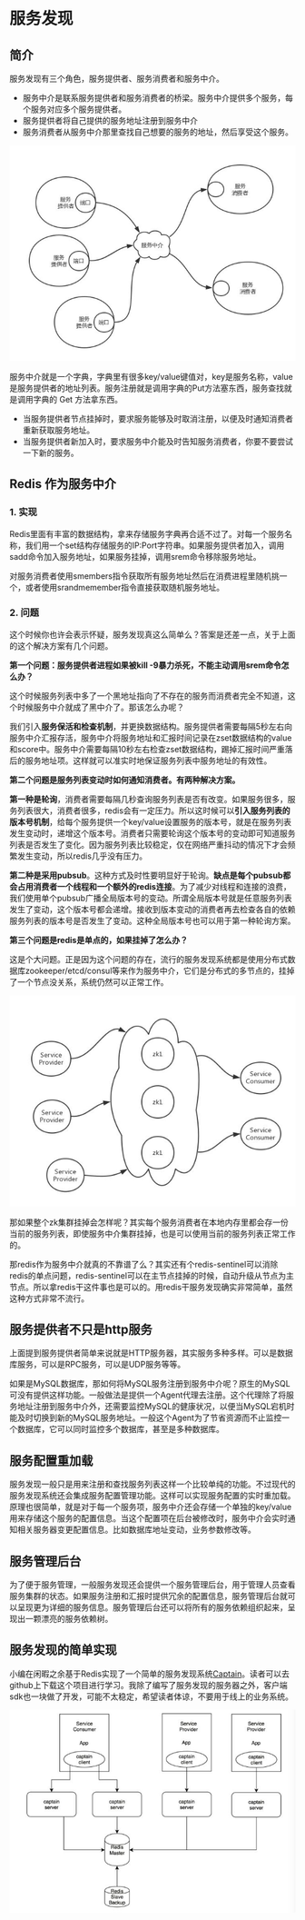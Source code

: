 # 服务发现

## 简介

服务发现有三个角色，服务提供者、服务消费者和服务中介。

* 服务中介是联系服务提供者和服务消费者的桥梁。服务中介提供多个服务，每个服务对应多个服务提供者。
* 服务提供者将自己提供的服务地址注册到服务中介
* 服务消费者从服务中介那里查找自己想要的服务的地址，然后享受这个服务。

![img](image/v2-c5e1d05128694eaffc043d1acf1cab41_720w.jpg)

服务中介就是一个字典，字典里有很多key/value键值对，key是服务名称，value 是服务提供者的地址列表。服务注册就是调用字典的Put方法塞东西，服务查找就是调用字典的 Get 方法拿东西。

* 当服务提供者节点挂掉时，要求服务能够及时取消注册，以便及时通知消费者重新获取服务地址。
* 当服务提供者新加入时，要求服务中介能及时告知服务消费者，你要不要尝试一下新的服务。

## Redis 作为服务中介

### 1. 实现

Redis里面有丰富的数据结构，拿来存储服务字典再合适不过了。对每一个服务名称，我们用一个set结构存储服务的IP:Port字符串。如果服务提供者加入，调用sadd命令加入服务地址，如果服务挂掉，调用srem命令移除服务地址。

对服务消费者使用smembers指令获取所有服务地址然后在消费进程里随机挑一个，或者使用srandmemember指令直接获取随机服务地址。

### 2. 问题

这个时候你也许会表示怀疑，服务发现真这么简单么？答案是还差一点，关于上面的这个解决方案有几个问题。

**第一个问题：服务提供者进程如果被kill -9暴力杀死，不能主动调用srem命令怎么办？**

这个时候服务列表中多了一个黑地址指向了不存在的服务而消费者完全不知道，这个时候服务中介就成了黑中介了。那该怎么办呢？

我们引入**服务保活和检查机制**，并更换数据结构。服务提供者需要每隔5秒左右向服务中介汇报存活，服务中介将服务地址和汇报时间记录在zset数据结构的value和score中。服务中介需要每隔10秒左右检查zset数据结构，踢掉汇报时间严重落后的服务地址项。这样就可以准实时地保证服务列表中服务地址的有效性。

**第二个问题是服务列表变动时如何通知消费者。有两种解决方案。**

**第一种是轮询**，消费者需要每隔几秒查询服务列表是否有改变。如果服务很多，服务列表很大，消费者很多，redis会有一定压力。所以这时候可以**引入服务列表的版本号机制**，给每个服务提供一个key/value设置服务的版本号，就是在服务列表发生变动时，递增这个版本号。消费者只需要轮询这个版本号的变动即可知道服务列表是否发生了变化。因为服务列表比较稳定，仅在网络严重抖动的情况下才会频繁发生变动，所以redis几乎没有压力。

**第二种是采用pubsub**。这种方式及时性要明显好于轮询。**缺点是每个pubsub都会占用消费者一个线程和一个额外的redis连接**。为了减少对线程和连接的浪费，我们使用单个pubsub广播全局版本号的变动。所谓全局版本号就是任意服务列表发生了变动，这个版本号都会递增。接收到版本变动的消费者再去检查各自的依赖服务列表的版本号是否发生了变动。这种全局版本号也可以用于第一种轮询方案。

**第三个问题是redis是单点的，如果挂掉了怎么办？**

这是个大问题。正是因为这个问题的存在，流行的服务发现系统都是使用分布式数据库zookeeper/etcd/consul等来作为服务中介，它们是分布式的多节点的，挂掉了一个节点没关系，系统仍然可以正常工作。

![img](image/v2-51cba159e7ee048571162025ca4df732_720w.jpg)

那如果整个zk集群挂掉会怎样呢？其实每个服务消费者在本地内存里都会存一份当前的服务列表，即使服务中介集群挂掉，也是可以使用当前的服务列表正常工作的。

那redis作为服务中介就真的不靠谱了么？其实还有个redis-sentinel可以消除redis的单点问题，redis-sentinel可以在主节点挂掉的时候，自动升级从节点为主节点。所以拿redis干这件事也是可以的。用redis干服务发现确实非常简单，虽然这种方式非常不流行。

## 服务提供者不只是http服务

上面提到服务提供者简单来说就是HTTP服务器，其实服务多种多样。可以是数据库服务，可以是RPC服务，可以是UDP服务等等。

如果是MySQL数据库，那如何将MySQL服务注册到服务中介呢？原生的MySQL可没有提供这样功能。一般做法是提供一个Agent代理去注册。这个代理除了将服务地址注册到服务中介外，还需要监控MySQL的健康状况，以便当MySQL宕机时能及时切换到新的MySQL服务地址。一般这个Agent为了节省资源而不止监控一个数据库，它可以同时监控多个数据库，甚至是多种数据库。

## **服务配置重加载**

服务发现一般只是用来注册和查找服务列表这样一个比较单纯的功能。不过现代的服务发现系统还会集成服务配置管理功能。这样可以实现服务配置的实时重加载。原理也很简单，就是对于每一个服务项，服务中介还会存储一个单独的key/value用来存储这个服务的配置信息。当这个配置项在后台被修改时，服务中介会实时通知相关服务器变更配置信息。比如数据库地址变动，业务参数修改等。

## **服务管理后台**

为了便于服务管理，一般服务发现还会提供一个服务管理后台，用于管理人员查看服务集群的状态。如果服务注册和汇报时提供冗余的配置信息，服务管理后台就可以呈现更为详细的服务信息。服务管理后台还可以将所有的服务依赖组织起来，呈现出一颗漂亮的服务依赖树。

## 服务发现的简单实现

小编在闲暇之余基于Redis实现了一个简单的服务发现系统[Captain](https://link.zhihu.com/?target=https%3A//github.com/pyloque/captain)。读者可以去github上下载这个项目进行学习。我除了编写了服务发现的服务器之外，客户端sdk也一块做了开发，可能不太稳定，希望读者体谅，不要用于线上的业务系统。

![img](image/v2-7b38cabebf1547cd90692d5a38572633_720w.jpg)

